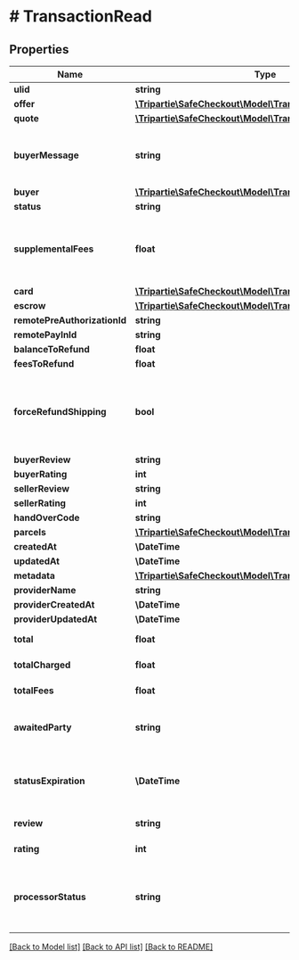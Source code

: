 # # TransactionRead

## Properties

Name | Type | Description | Notes
------------ | ------------- | ------------- | -------------
**ulid** | **string** |  |
**offer** | [**\Tripartie\SafeCheckout\Model\TransactionOfferRead**](TransactionOfferRead.md) |  |
**quote** | [**\Tripartie\SafeCheckout\Model\TransactionQuoteRead**](TransactionQuoteRead.md) |  |
**buyerMessage** | **string** | Attach a note. Only the buyer can exercise this right. At the creation. | [optional]
**buyer** | [**\Tripartie\SafeCheckout\Model\TransactionPersonaRead**](TransactionPersonaRead.md) |  |
**status** | **string** |  | [optional]
**supplementalFees** | **float** | usually set if the weight was underestimated and shipping carrier billed us an extra. | [optional]
**card** | [**\Tripartie\SafeCheckout\Model\TransactionCardRead**](TransactionCardRead.md) |  | [optional]
**escrow** | [**\Tripartie\SafeCheckout\Model\TransactionWalletRead**](TransactionWalletRead.md) |  | [optional]
**remotePreAuthorizationId** | **string** |  | [optional]
**remotePayInId** | **string** |  | [optional]
**balanceToRefund** | **float** |  | [optional]
**feesToRefund** | **float** |  | [optional]
**forceRefundShipping** | **bool** | Shipping is never refunded on purpose. Once deposited (parcel), we are billed for it. | [optional]
**buyerReview** | **string** |  | [optional]
**buyerRating** | **int** |  | [optional]
**sellerReview** | **string** |  | [optional]
**sellerRating** | **int** |  | [optional]
**handOverCode** | **string** |  | [optional]
**parcels** | [**\Tripartie\SafeCheckout\Model\TransactionParcelRead[]**](TransactionParcelRead.md) |  | [optional]
**createdAt** | **\DateTime** |  |
**updatedAt** | **\DateTime** |  | [optional]
**metadata** | [**\Tripartie\SafeCheckout\Model\TransactionMetadataRead[]**](TransactionMetadataRead.md) |  | [optional]
**providerName** | **string** |  | [optional]
**providerCreatedAt** | **\DateTime** |  | [optional]
**providerUpdatedAt** | **\DateTime** |  | [optional]
**total** | **float** |  | [optional] [readonly]
**totalCharged** | **float** |  | [optional] [readonly]
**totalFees** | **float** |  | [optional] [readonly]
**awaitedParty** | **string** | Determine who is awaited (actor) for the next transition | [optional] [readonly]
**statusExpiration** | **\DateTime** | Yield if eligible the date-time at which the transaction state expire. | [optional] [readonly]
**review** | **string** |  | [optional] [readonly]
**rating** | **int** |  | [optional] [readonly]
**processorStatus** | **string** | Automagically infer on what state the entity is at the Payment Processor. | [optional] [readonly]

[[Back to Model list]](../../README.md#models) [[Back to API list]](../../README.md#endpoints) [[Back to README]](../../README.md)

